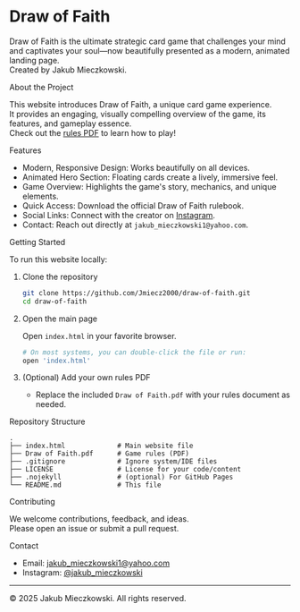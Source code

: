 # Draw of Faith

Draw of Faith is the ultimate strategic card game that challenges your mind and captivates your soul—now beautifully presented as a modern, animated landing page.  
Created by Jakub Mieczkowski.

 About the Project

This website introduces Draw of Faith, a unique card game experience.  
It provides an engaging, visually compelling overview of the game, its features, and gameplay essence.  
Check out the [rules PDF](Draw%20of%20Faith.pdf) to learn how to play!

 Features

- Modern, Responsive Design: Works beautifully on all devices.
- Animated Hero Section: Floating cards create a lively, immersive feel.
- Game Overview: Highlights the game's story, mechanics, and unique elements.
- Quick Access: Download the official Draw of Faith rulebook.
- Social Links: Connect with the creator on [Instagram](https://www.instagram.com/jakub_mieczkowski).
- Contact: Reach out directly at `jakub_mieczkowski1@yahoo.com`.

 Getting Started

To run this website locally:

1. Clone the repository
    ```bash
    git clone https://github.com/Jmiecz2000/draw-of-faith.git
    cd draw-of-faith
    ```

2. Open the main page

    Open `index.html` in your favorite browser.

    ```bash
    # On most systems, you can double-click the file or run:
    open 'index.html'
    ```

3. (Optional) Add your own rules PDF

    - Replace the included `Draw of Faith.pdf` with your rules document as needed.

  Repository Structure

```
.
├── index.html             # Main website file
├── Draw of Faith.pdf      # Game rules (PDF)
├── .gitignore             # Ignore system/IDE files
├── LICENSE                # License for your code/content
├── .nojekyll              # (optional) For GitHub Pages
└── README.md              # This file
```

 Contributing

We welcome contributions, feedback, and ideas.  
Please open an issue or submit a pull request.

Contact

- Email: jakub_mieczkowski1@yahoo.com  
- Instagram: [@jakub_mieczkowski](https://www.instagram.com/jakub_mieczkowski)

---

&copy; 2025 Jakub Mieczkowski. All rights reserved.
